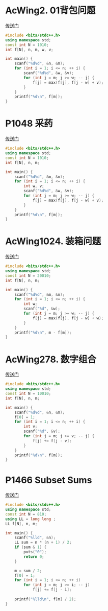 # AcWing2. 01背包问题
[传送门](https://www.acwing.com/problem/content/2/)

```C++
#include <bits/stdc++.h>
using namespace std;
const int N = 1010;
int f[N], n, m, w, v;

int main() {
    scanf("%d%d", &n, &m);
    for (int i = 1; i <= n; ++ i) {
        scanf("%d%d", &w, &v);
        for (int j = m; j >= w; -- j) {
            f[j] = max(f[j], f[j - w] + v);
        }
    }
    printf("%d\n", f[m]);
}
```

# P1048 采药
[传送门](https://www.luogu.com.cn/problem/P1048)
```C++
#include <bits/stdc++.h>
using namespace std;
const int N = 1010;
int f[N], n, m;

int main() {
    scanf("%d%d", &m, &n);
    for (int i = 1; i <= n; ++ i) {
        int w, v;
        scanf("%d%d", &w, &v);
        for (int j = m; j >= w; -- j) {
            f[j] = max(f[j], f[j - w] + v);
        }
    }
    printf("%d\n", f[m]);
}
```

# AcWing1024. 装箱问题
[传送门](https://www.acwing.com/problem/content/1026/)
```C++
#include <bits/stdc++.h>
using namespace std;
const int N = 20010;
int f[N], n, m;

int main() {
    scanf("%d%d", &m, &n);
    for (int i = 1; i <= n; ++ i) {
        int w;
        scanf("%d", &w);
        for (int j = m; j >= w; -- j) {
            f[j] = max(f[j], f[j - w] + w);
        }
    }
    printf("%d\n", m - f[m]);
}
```

# AcWing278. 数字组合
[传送门](https://www.acwing.com/problem/content/280/)
```C++
#include <bits/stdc++.h>
using namespace std;
const int N = 10010;
int f[N], n, m;

int main() {
    scanf("%d%d", &n, &m);
    f[0] = 1;
    for (int i = 1; i <= n; ++ i) {
        int v;
        scanf("%d", &v);
        for (int j = m; j >= v; -- j) {
            f[j] += f[j - v];
        }
    }
    printf("%d\n", f[m]);
}
```

# P1466 Subset Sums
[传送门](https://www.luogu.com.cn/problem/P1466)
```C++
#include <bits/stdc++.h>
using namespace std;
const int N = 810;
using LL = long long ;
LL f[N], n, m;

int main() {
    scanf("%lld", &n);
    LL sum = n * (n + 1) / 2;
    if (sum & 1) {
        puts("0");
        return 0;
    }

    m = sum / 2;
    f[0] = 1;
    for (int i = 1; i <= n; ++ i)
        for (int j = m; j >= i; -- j)
            f[j] += f[j - i];
    
    printf("%lld\n", f[m] / 2);
}
```
